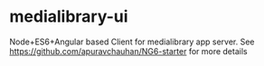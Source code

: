 # medialibrary-ui
Node+ES6+Angular based Client for medialibrary app server. See https://github.com/apuravchauhan/NG6-starter for more details
